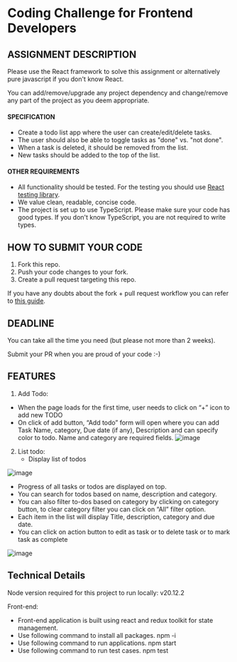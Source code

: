 # Coding Challenge for Frontend Developers

## ASSIGNMENT DESCRIPTION

Please use the React framework to solve this assignment or alternatively pure javascript if you don't know React.

You can add/remove/upgrade any project dependency and change/remove any part of the project as you deem appropriate.

#### SPECIFICATION

- Create a todo list app where the user can create/edit/delete tasks.
- The user should also be able to toggle tasks as "done" vs. "not done".
- When a task is deleted, it should be removed from the list.
- New tasks should be added to the top of the list.

#### OTHER REQUIREMENTS

- All functionality should be tested. For the testing you should use [React testing library](https://testing-library.com/).
- We value clean, readable, concise code.
- The project is set up to use TypeScript. Please make sure your code has good types. If you don't know TypeScript, you are not required to write types.

## HOW TO SUBMIT YOUR CODE

1. Fork this repo.
2. Push your code changes to your fork.
3. Create a pull request targeting this repo.

If you have any doubts about the fork + pull request workflow you can refer to [this guide](https://reflectoring.io/github-fork-and-pull/).

## DEADLINE
You can take all the time you need (but please not more than 2 weeks).

Submit your PR when you are proud of your code :-)

## FEATURES
1)	Add Todo:
   - When the page loads for the first time, user needs to click on “+” icon to add new TODO
  -  On click of add button, “Add todo” form will open where you can add Task Name, category, Due date (if any), Description and can specify color to todo. Name and category are required fields.
![image](https://github.com/sonalpnaik/frontend-candidate-challenge/assets/13014736/35fca929-c09f-41de-be9c-efd4af5d3c0a)

2) List todo:
   - Display list of todos
     
![image](https://github.com/sonalpnaik/frontend-candidate-challenge/assets/13014736/9d1997d8-a08e-4916-9480-86874fa663d1)
   - Progress of all tasks or todos are displayed on top.
   -	You can search for todos based on name, description and category.
   -	You can also filter to-dos based on category by clicking on category button, to clear category filter you can click on “All” filter option.
   -	Each item in the list will display Title, description, category and due date.
   -	You can click on action button to edit as task or to delete task or to mark task as complete


![image](https://github.com/sonalpnaik/frontend-candidate-challenge/assets/13014736/4e338733-6c5f-47ab-899b-8dc36aa7ad75)

 
## Technical Details
Node version required for this project to run locally: v20.12.2

Front-end:
- 	Front-end application is built using react and redux toolkit for state management.
-   Use following command to install all packages.
  npm -i
- Use following command to run applications.
   npm start
- Use following command to run test cases.
	npm test

